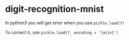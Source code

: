 # digit-recognition-mnist

In python3 you will get error when you use `pickle.load(f)`


To correct it, use `pickle.load(f, encoding = 'latin1')`
